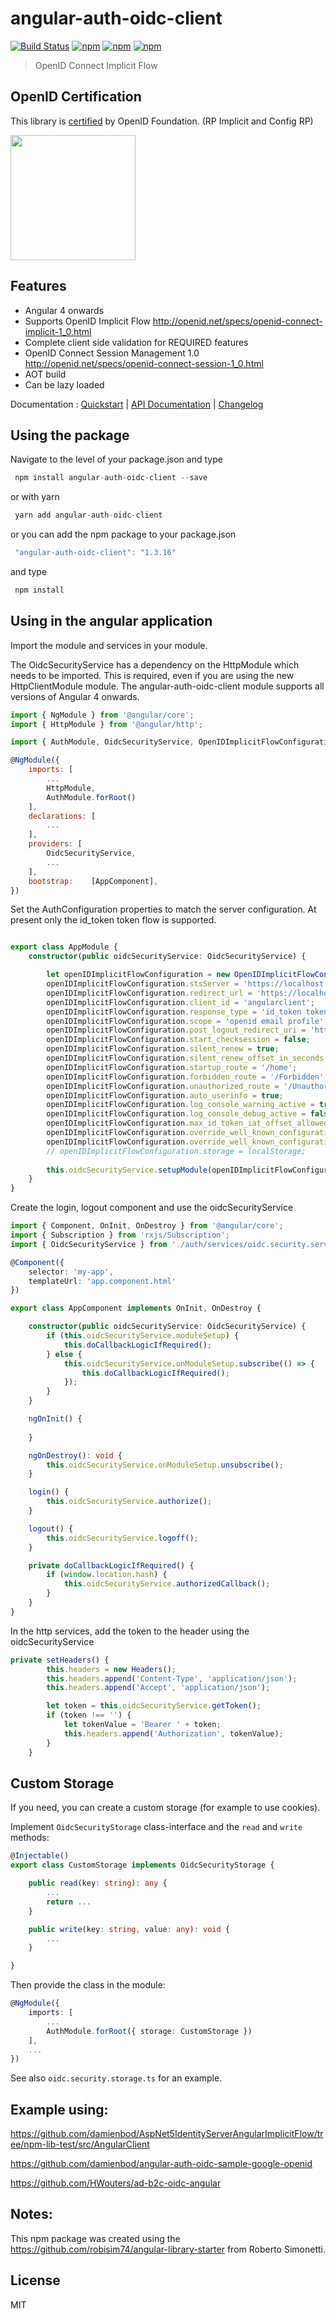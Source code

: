 # angular-auth-oidc-client
[![Build Status](https://travis-ci.org/damienbod/angular-auth-oidc-client.svg?branch=master)](https://travis-ci.org/damienbod/angular-auth-oidc-client) [![npm](https://img.shields.io/npm/v/angular-auth-oidc-client.svg)](https://www.npmjs.com/package/angular-auth-oidc-client) [![npm](https://img.shields.io/npm/dm/angular-auth-oidc-client.svg)](https://www.npmjs.com/package/angular-auth-oidc-client) [![npm](https://img.shields.io/npm/l/angular-auth-oidc-client.svg)](https://www.npmjs.com/package/angular-auth-oidc-client)
>OpenID Connect Implicit Flow

## OpenID Certification

This library is <a href="http://openid.net/certification/#RPs">certified</a> by OpenID Foundation. (RP Implicit and Config RP)
 
<a href="http://openid.net/certification/#RPs"><img src="https://damienbod.files.wordpress.com/2017/06/oid-l-certification-mark-l-rgb-150dpi-90mm.png" alt="" width="200" /></a>


## Features
- Angular 4 onwards
- Supports OpenID Implicit Flow http://openid.net/specs/openid-connect-implicit-1_0.html
- Complete client side validation for REQUIRED features
- OpenID Connect Session Management 1.0 http://openid.net/specs/openid-connect-session-1_0.html
- AOT build
- Can be lazy loaded

Documentation : [Quickstart](https://github.com/damienbod/angular-auth-oidc-client) | [API Documentation](https://github.com/damienbod/angular-auth-oidc-client/blob/master/API_DOCUMENTATION.md) | [Changelog](https://github.com/damienbod/angular-auth-oidc-client/blob/master/CHANGELOG.md)

## <a></a>Using the package

Navigate to the level of your package.json and type
``` javascript
 npm install angular-auth-oidc-client --save
```

or with yarn

``` javascript
 yarn add angular-auth-oidc-client
```

or you can add the npm package to your package.json
``` javascript
 "angular-auth-oidc-client": "1.3.16"
```
 
and type 

``` javascript
 npm install
```

## Using in the angular application

Import the module and services in your module. 

The OidcSecurityService has a dependency on the HttpModule which needs to be imported. This is required, even if you are using the new HttpClientModule module. The angular-auth-oidc-client module supports all versions of Angular 4 onwards.

``` javascript
import { NgModule } from '@angular/core';
import { HttpModule } from '@angular/http';

import { AuthModule, OidcSecurityService, OpenIDImplicitFlowConfiguration } from 'angular-auth-oidc-client';

@NgModule({
    imports: [
        ...
        HttpModule,
        AuthModule.forRoot()
    ],
    declarations: [
        ...
    ],
    providers: [
        OidcSecurityService,
        ...
    ],
    bootstrap:    [AppComponent],
})
```

Set the AuthConfiguration properties to match the server configuration. At present only the id_token token flow is supported.

```typescript

export class AppModule {
    constructor(public oidcSecurityService: OidcSecurityService) {

        let openIDImplicitFlowConfiguration = new OpenIDImplicitFlowConfiguration();
        openIDImplicitFlowConfiguration.stsServer = 'https://localhost:44318';
        openIDImplicitFlowConfiguration.redirect_url = 'https://localhost:44311';
        openIDImplicitFlowConfiguration.client_id = 'angularclient';
        openIDImplicitFlowConfiguration.response_type = 'id_token token';
        openIDImplicitFlowConfiguration.scope = 'openid email profile';
        openIDImplicitFlowConfiguration.post_logout_redirect_uri = 'https://localhost:44311/Unauthorized';
        openIDImplicitFlowConfiguration.start_checksession = false;
        openIDImplicitFlowConfiguration.silent_renew = true;
        openIDImplicitFlowConfiguration.silent_renew_offset_in_seconds = 0;
        openIDImplicitFlowConfiguration.startup_route = '/home';
        openIDImplicitFlowConfiguration.forbidden_route = '/Forbidden';
        openIDImplicitFlowConfiguration.unauthorized_route = '/Unauthorized';
        openIDImplicitFlowConfiguration.auto_userinfo = true;
        openIDImplicitFlowConfiguration.log_console_warning_active = true;
        openIDImplicitFlowConfiguration.log_console_debug_active = false;
        openIDImplicitFlowConfiguration.max_id_token_iat_offset_allowed_in_seconds = 10;
        openIDImplicitFlowConfiguration.override_well_known_configuration = false;
        openIDImplicitFlowConfiguration.override_well_known_configuration_url = 'https://localhost:44386/wellknownconfiguration.json';
        // openIDImplicitFlowConfiguration.storage = localStorage;
        
        this.oidcSecurityService.setupModule(openIDImplicitFlowConfiguration);
    }
}


```

Create the login, logout component and use the oidcSecurityService

```typescript
import { Component, OnInit, OnDestroy } from '@angular/core';
import { Subscription } from 'rxjs/Subscription';
import { OidcSecurityService } from './auth/services/oidc.security.service';

@Component({
    selector: 'my-app',
    templateUrl: 'app.component.html'
})

export class AppComponent implements OnInit, OnDestroy {

    constructor(public oidcSecurityService: OidcSecurityService) {
        if (this.oidcSecurityService.moduleSetup) {
            this.doCallbackLogicIfRequired();
        } else {
            this.oidcSecurityService.onModuleSetup.subscribe(() => {
                this.doCallbackLogicIfRequired();
            });
        }
    }

    ngOnInit() {
        
    }

    ngOnDestroy(): void {
        this.oidcSecurityService.onModuleSetup.unsubscribe();
    }

    login() {
        this.oidcSecurityService.authorize();
    }

    logout() {
        this.oidcSecurityService.logoff();
    }

    private doCallbackLogicIfRequired() {
        if (window.location.hash) {
            this.oidcSecurityService.authorizedCallback();
        }
    }
}

```

In the http services, add the token to the header using the oidcSecurityService

```typescript
private setHeaders() {
        this.headers = new Headers();
        this.headers.append('Content-Type', 'application/json');
        this.headers.append('Accept', 'application/json');

        let token = this.oidcSecurityService.getToken();
        if (token !== '') {
            let tokenValue = 'Bearer ' + token;
            this.headers.append('Authorization', tokenValue);
        }
    }

```

## Custom Storage

If you need, you can create a custom storage (for example to use cookies).

Implement `OidcSecurityStorage` class-interface and the `read` and `write` methods:
```TypeScript
@Injectable()
export class CustomStorage implements OidcSecurityStorage {

    public read(key: string): any {
        ...
        return ...
    }

    public write(key: string, value: any): void {
        ...
    }

}
```
Then provide the class in the module:
```TypeScript
@NgModule({
    imports: [
        ...
        AuthModule.forRoot({ storage: CustomStorage })
    ],
    ...
})
```
See also `oidc.security.storage.ts` for an example.

## Example using: 

https://github.com/damienbod/AspNet5IdentityServerAngularImplicitFlow/tree/npm-lib-test/src/AngularClient

https://github.com/damienbod/angular-auth-oidc-sample-google-openid

https://github.com/HWouters/ad-b2c-oidc-angular

## Notes: 

This npm package was created using the https://github.com/robisim74/angular-library-starter from Roberto Simonetti.

## License
MIT
